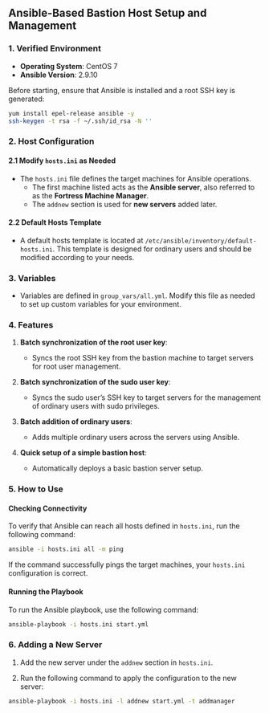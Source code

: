 ## Ansible-Based Bastion Host Setup and Management

### 1. Verified Environment
- **Operating System**: CentOS 7
- **Ansible Version**: 2.9.10

Before starting, ensure that Ansible is installed and a root SSH key is generated:

```bash
yum install epel-release ansible -y
ssh-keygen -t rsa -f ~/.ssh/id_rsa -N ''
```

### 2. Host Configuration

#### 2.1 Modify `hosts.ini` as Needed

- The `hosts.ini` file defines the target machines for Ansible operations.
  - The first machine listed acts as the **Ansible server**, also referred to as the **Fortress Machine Manager**.
  - The `addnew` section is used for **new servers** added later.

#### 2.2 Default Hosts Template

- A default hosts template is located at `/etc/ansible/inventory/default-hosts.ini`. This template is designed for ordinary users and should be modified according to your needs.

### 3. Variables

- Variables are defined in `group_vars/all.yml`. Modify this file as needed to set up custom variables for your environment.

### 4. Features

1. **Batch synchronization of the root user key**:
   - Syncs the root SSH key from the bastion machine to target servers for root user management.

2. **Batch synchronization of the sudo user key**:
   - Syncs the sudo user’s SSH key to target servers for the management of ordinary users with sudo privileges.

3. **Batch addition of ordinary users**:
   - Adds multiple ordinary users across the servers using Ansible.

4. **Quick setup of a simple bastion host**:
   - Automatically deploys a basic bastion server setup.

### 5. How to Use

#### Checking Connectivity

To verify that Ansible can reach all hosts defined in `hosts.ini`, run the following command:

```bash
ansible -i hosts.ini all -m ping
```

If the command successfully pings the target machines, your `hosts.ini` configuration is correct.

#### Running the Playbook

To run the Ansible playbook, use the following command:

```bash
ansible-playbook -i hosts.ini start.yml
```

### 6. Adding a New Server

1. Add the new server under the `addnew` section in `hosts.ini`.

2. Run the following command to apply the configuration to the new server:

```bash
ansible-playbook -i hosts.ini -l addnew start.yml -t addmanager
```
